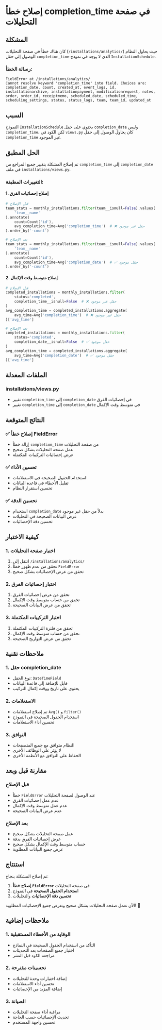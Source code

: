 # إصلاح خطأ completion_time في صفحة التحليلات

## المشكلة

كان هناك خطأ في صفحة التحليلات (`/installations/analytics/`) حيث يحاول النظام الوصول إلى حقل `completion_time` الذي لا يوجد في نموذج `InstallationSchedule`.

### رسالة الخطأ:
```
FieldError at /installations/analytics/
Cannot resolve keyword 'completion_time' into field. Choices are: completion_date, count, created_at, event_logs, id, installationarchive, installationpayment, modificationrequest, notes, order, order_id, receiptmemo, scheduled_date, scheduled_time, scheduling_settings, status, status_logs, team, team_id, updated_at
```

## السبب

النموذج `InstallationSchedule` يحتوي على حقل `completion_date` وليس `completion_time`، لكن الكود في `views.py` كان يحاول الوصول إلى حقل `completion_time` غير الموجود.

## الحل المطبق

تم إصلاح المشكلة بتغيير جميع المراجع من `completion_time` إلى `completion_date` في ملف `installations/views.py`.

### التغييرات المطبقة:

#### 1. إصلاح إحصائيات الفرق
```python
# قبل الإصلاح
team_stats = monthly_installations.filter(team__isnull=False).values(
    'team__name'
).annotate(
    count=Count('id'),
    avg_completion_time=Avg('completion_time')  # ❌ حقل غير موجود
).order_by('-count')

# بعد الإصلاح
team_stats = monthly_installations.filter(team__isnull=False).values(
    'team__name'
).annotate(
    count=Count('id'),
    avg_completion_time=Avg('completion_date')  # ✅ حقل موجود
).order_by('-count')
```

#### 2. إصلاح متوسط وقت الإكمال
```python
# قبل الإصلاح
completed_installations = monthly_installations.filter(
    status='completed',
    completion_time__isnull=False  # ❌ حقل غير موجود
)
avg_completion_time = completed_installations.aggregate(
    avg_time=Avg('completion_time')  # ❌ حقل غير موجود
)['avg_time']

# بعد الإصلاح
completed_installations = monthly_installations.filter(
    status='completed',
    completion_date__isnull=False  # ✅ حقل موجود
)
avg_completion_time = completed_installations.aggregate(
    avg_time=Avg('completion_date')  # ✅ حقل موجود
)['avg_time']
```

## الملفات المعدلة

### installations/views.py
- تغيير `completion_time` إلى `completion_date` في إحصائيات الفرق
- تغيير `completion_time` إلى `completion_date` في متوسط وقت الإكمال

## النتائج المتوقعة

### ✅ **إصلاح خطأ FieldError**
- إزالة خطأ `completion_time` من صفحة التحليلات
- عمل صفحة التحليلات بشكل صحيح
- عرض إحصائيات التركيبات المكتملة

### ✅ **تحسين الأداء**
- استخدام الحقول الصحيحة في الاستعلامات
- تقليل الأخطاء في قاعدة البيانات
- تحسين استقرار النظام

### ✅ **تحسين الدقة**
- استخدام `completion_date` بدلاً من حقل غير موجود
- عرض البيانات الصحيحة في التحليلات
- تحسين دقة الإحصائيات

## كيفية الاختبار

### 1. اختبار صفحة التحليلات
1. انتقل إلى `/installations/analytics/`
2. تحقق من عدم ظهور خطأ `FieldError`
3. تحقق من عرض الإحصائيات بشكل صحيح

### 2. اختبار إحصائيات الفرق
1. تحقق من عرض إحصائيات الفرق
2. تحقق من حساب متوسط وقت الإكمال
3. تحقق من عرض البيانات الصحيحة

### 3. اختبار التركيبات المكتملة
1. تحقق من فلترة التركيبات المكتملة
2. تحقق من حساب متوسط وقت الإكمال
3. تحقق من عرض التواريخ الصحيحة

## ملاحظات تقنية

### 1. حقل completion_date
- نوع الحقل: `DateTimeField`
- قابل للإضافة إلى قاعدة البيانات
- يحتوي على تاريخ ووقت إكمال التركيب

### 2. الاستعلامات
- تم إصلاح استعلامات `Avg()` و `filter()`
- استخدام الحقول الصحيحة في النموذج
- تحسين أداء الاستعلامات

### 3. التوافق
- النظام متوافق مع جميع المتصفحات
- لا يؤثر على الوظائف الأخرى
- الحفاظ على التوافق مع الأنظمة الأخرى

## مقارنة قبل وبعد

### قبل الإصلاح
- خطأ `FieldError` عند الوصول لصفحة التحليلات
- عدم عمل إحصائيات الفرق
- عدم عمل متوسط وقت الإكمال
- عدم عرض البيانات الصحيحة

### بعد الإصلاح
- عمل صفحة التحليلات بشكل صحيح
- عرض إحصائيات الفرق بدقة
- حساب متوسط وقت الإكمال بشكل صحيح
- عرض جميع البيانات المطلوبة

## استنتاج

تم إصلاح المشكلة بنجاح:

1. **إصلاح خطأ `FieldError`** في صفحة التحليلات
2. **استخدام الحقول الصحيحة** في النموذج
3. **تحسين دقة الإحصائيات** والتحليلات

الآن تعمل صفحة التحليلات بشكل صحيح وتعرض جميع الإحصائيات المطلوبة! 🎯

## ملاحظات إضافية

### 1. الوقاية من الأخطاء المستقبلية
- التأكد من استخدام الحقول الصحيحة في النماذج
- اختبار جميع الصفحات بعد التحديثات
- مراجعة الكود قبل النشر

### 2. تحسينات مقترحة
- إضافة اختبارات وحدة للتحليلات
- تحسين أداء الاستعلامات
- إضافة المزيد من الإحصائيات

### 3. الصيانة
- مراقبة أداء صفحة التحليلات
- تحديث الإحصائيات حسب الحاجة
- تحسين واجهة المستخدم 